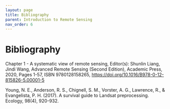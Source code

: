 ```yaml
---
layout: page
title: Bibliography
parent: Introduction to Remote Sensing
nav_order: 6
---
```


# Bibliography

Chapter 1 - A systematic view of remote sensing, Editor(s): Shunlin Liang, Jindi Wang, Advanced Remote Sensing (Second Edition), Academic Press,  2020, Pages 1-57, ISBN 9780128158265, https://doi.org/10.1016/B978-0-12-815826-5.00001-5

Young, N. E., Anderson, R. S., Chignell, S. M., Vorster, A. G., Lawrence, R., & Evangelista, P. H. (2017). A survival guide to Landsat preprocessing. Ecology, 98(4), 920-932.
